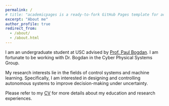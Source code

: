 ```yaml
---
permalink: /
# title: "academicpages is a ready-to-fork GitHub Pages template for academic personal websites"
excerpt: "About me"
author_profile: true
redirect_from: 
  - /about/
  - /about.html
---
```

I am an undergraduate student at USC advised by [Prof. Paul Bogdan](https://cps.usc.edu/). I am fortunate to be working with Dr. Bogdan in the Cyber Physical Systems Group.

My research interests lie in the fields of control systems and machine learning. Specifically, I am interested in designing and controlling autonomous systems to improve decision-making under uncertainty. 

Please refer to my [CV](https://github.com/Midlij/Imidlij.github.io/blob/d8497bbc3c700b01d58766b71f8cc876877b74b5/files/KM_CV.pdf) for more details about my education and research experiences.
